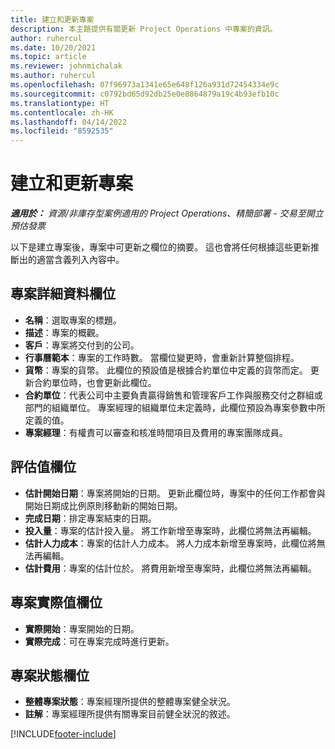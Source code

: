 ```yaml
---
title: 建立和更新專案
description: 本主題提供有關更新 Project Operations 中專案的資訊。
author: ruhercul
ms.date: 10/20/2021
ms.topic: article
ms.reviewer: johnmichalak
ms.author: ruhercul
ms.openlocfilehash: 07f96973a1341e65e648f126a931d72454334e9c
ms.sourcegitcommit: c0792bd65d92db25e0e8864879a19c4b93efb10c
ms.translationtype: HT
ms.contentlocale: zh-HK
ms.lasthandoff: 04/14/2022
ms.locfileid: "8592535"
---
```

# <a name="create-and-update-a-project"></a>建立和更新專案

_**適用於：** 資源/非庫存型案例適用的 Project Operations、精簡部署 - 交易至開立預估發票_

以下是建立專案後，專案中可更新之欄位的摘要。 這也會將任何根據這些更新推斷出的適當含義列入內容中。

## <a name="project-detail-fields"></a>專案詳細資料欄位

- **名稱**：選取專案的標題。
- **描述**：專案的概觀。
- **客戶**：專案將交付到的公司。
- **行事曆範本**：專案的工作時數。 當欄位變更時，會重新計算整個排程。
- **貨幣**：專案的貨幣。 此欄位的預設值是根據合約單位中定義的貨幣而定。 更新合約單位時，也會更新此欄位。
- **合約單位**：代表公司中主要負責贏得銷售和管理客戶工作與服務交付之群組或部門的組織單位。  專案經理的組織單位未定義時，此欄位預設為專案參數中所定義的值。
- **專案經理**：有權責可以審查和核准時間項目及費用的專案團隊成員。

## <a name="estimate-fields"></a>評估值欄位

- **估計開始日期**：專案將開始的日期。 更新此欄位時，專案中的任何工作都會與開始日期成比例原則移動新的開始日期。
- **完成日期**：排定專案結束的日期。
- **投入量**：專案的估計投入量。 將工作新增至專案時，此欄位將無法再編輯。
- **估計人力成本**：專案的估計人力成本。 將人力成本新增至專案時，此欄位將無法再編輯。
- **估計費用**：專案的估計位於。 將費用新增至專案時，此欄位將無法再編輯。

## <a name="project-actual-fields"></a>專案實際值欄位
- **實際開始**：專案開始的日期。
- **實際完成**：可在專案完成時進行更新。

## <a name="project-status-fields"></a>專案狀態欄位

- **整體專案狀態**：專案經理所提供的整體專案健全狀況。
- **註解**：專案經理所提供有關專案目前健全狀況的敘述。



[!INCLUDE[footer-include](../includes/footer-banner.md)]
